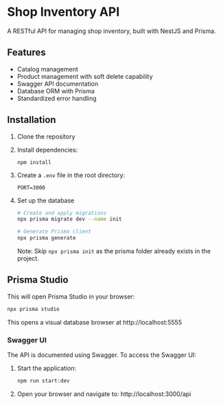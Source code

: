 # Shop Inventory API

A RESTful API for managing shop inventory, built with NestJS and Prisma.

## Features

- Catalog management
- Product management with soft delete capability
- Swagger API documentation
- Database ORM with Prisma
- Standardized error handling

## Installation

1. Clone the repository

2. Install dependencies:

   ```
   npm install
   ```

3. Create a `.env` file in the root directory:

   ```
   PORT=3000
   ```

4. Set up the database

   ```bash
   # Create and apply migrations
   npx prisma migrate dev --name init

   # Generate Prisma client
   npx prisma generate
   ```

   Note: Skip `npx prisma init` as the prisma folder already exists in the project.

## Prisma Studio

This will open Prisma Studio in your browser:

```bash
npx prisma studio
```

This opens a visual database browser at http://localhost:5555

### Swagger UI

The API is documented using Swagger. To access the Swagger UI:

1. Start the application:

   ```bash
   npm run start:dev
   ```

2. Open your browser and navigate to:
   http://localhost:3000/api
